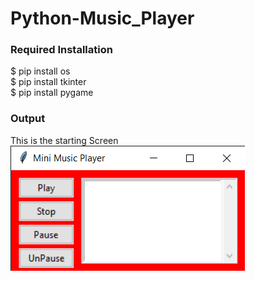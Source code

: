 # Python-Music_Player

<h3> Required Installation </h3>
$ pip install os <br>
$ pip install tkinter <br>
$ pip install pygame <br>

<h3>Output</h3>
This is the starting Screen
<img src = "https://raw.githubusercontent.com/ankita2002/Python-Music_Player/main/Mini%20Music%20Player%2003-03-2021%2019_59_55.png">
